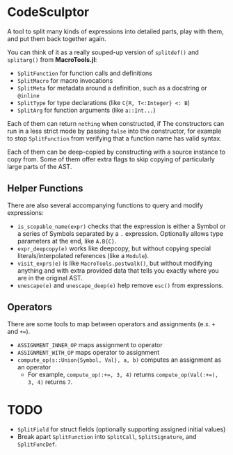 # CodeSculptor

A tool to split many kinds of expressions into detailed parts, play with them, and put them back together again.

You can think of it as a really souped-up version of `splitdef()` and `splitarg()` from **MacroTools.jl**:

* `SplitFunction` for function calls and definitions
* `SplitMacro` for macro invocations
* `SplitMeta` for metadata around a definition, such as a docstring or `@inline`
* `SplitType` for type declarations (like `C{R, T<:Integer} <: B`)
* `SplitArg` for function arguments (like `a::Int...`)

Each of them can return `nothing` when constructed, if 
The constructors can run in a less strict mode by passing `false` into the constructor,
    for example to stop `SplitFunction` from verifying that a function name has valid syntax.

Each of them can be deep-copied by constructing with a source instance to copy from.
Some of them offer extra flags to skip copying of particularly large parts of the AST.

## Helper Functions

There are also several accompanying functions to query and modify expressions:

* `is_scopable_name(expr)` checks that the expression is either a Symbol or a series of Symbols separated by a `.` expression. Optionally allows type parameters at the end, like `A.B{C}`.
* `expr_deepcopy(e)` works like deepcopy, but without copying special literals/interpolated references (like a `Module`).
* `visit_exprs(e)` is like `MacroTools.postwalk()`, but without modifying anything and with extra provided data that tells you exactly where you are in the original AST.
* `unescape(e)` and `unescape_deep(e)` help remove `esc()` from expressions.

## Operators

There are some tools to map between operators and assignments (e.x. `+` and `+=`).

* `ASSIGNMENT_INNER_OP` maps assignment to operator
* `ASSIGNMENT_WITH_OP` maps operator to assignment
* `compute_op(s::Union{Symbol, Val}, a, b)` computes an assignment as an operator
  * For example, `compute_op(:+=, 3, 4)` returns `compute_op(Val(:+=), 3, 4)` returns `7`.

# TODO

* `SplitField` for struct fields (optionally supporting assigned initial values)
* Break apart `SplitFunction` into `SplitCall`, `SplitSignature`, and `SplitFuncDef`.
